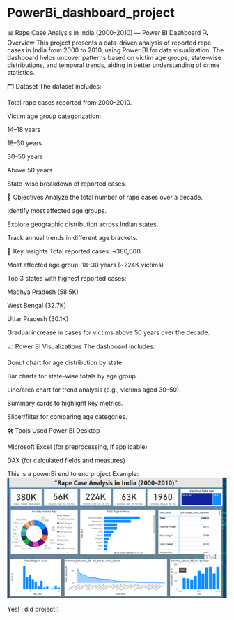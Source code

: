 # PowerBi_dashboard_project
📊 Rape Case Analysis in India (2000–2010) — Power BI Dashboard
🔍 Overview
This project presents a data-driven analysis of reported rape cases in India from 2000 to 2010, using Power BI for data visualization. The dashboard helps uncover patterns based on victim age groups, state-wise distributions, and temporal trends, aiding in better understanding of crime statistics.

🗂️ Dataset
The dataset includes:

Total rape cases reported from 2000–2010.

Victim age group categorization:

14–18 years

18–30 years

30–50 years

Above 50 years

State-wise breakdown of reported cases.

🎯 Objectives
Analyze the total number of rape cases over a decade.

Identify most affected age groups.

Explore geographic distribution across Indian states.

Track annual trends in different age brackets.

📌 Key Insights
Total reported cases: ~380,000

Most affected age group: 18–30 years (~224K victims)

Top 3 states with highest reported cases:

Madhya Pradesh (58.5K)

West Bengal (32.7K)

Uttar Pradesh (30.1K)

Gradual increase in cases for victims above 50 years over the decade.

📈 Power BI Visualizations
The dashboard includes:

Donut chart for age distribution by state.

Bar charts for state-wise totals by age group.

Line/area chart for trend analysis (e.g., victims aged 30–50).

Summary cards to highlight key metrics.

Slicer/filter for comparing age categories.

🛠 Tools Used
Power BI Desktop

Microsoft Excel (for preprocessing, if applicable)

DAX (for calculated fields and measures)

This is a powerBi end to end project
Example:![Dashboard Preview](https://github.com/Gitmohit56/PowerBi_dashboard_project/blob/main/Screenshot%202025-05-17%20204129.png)

Yes! 
  i did project:)
